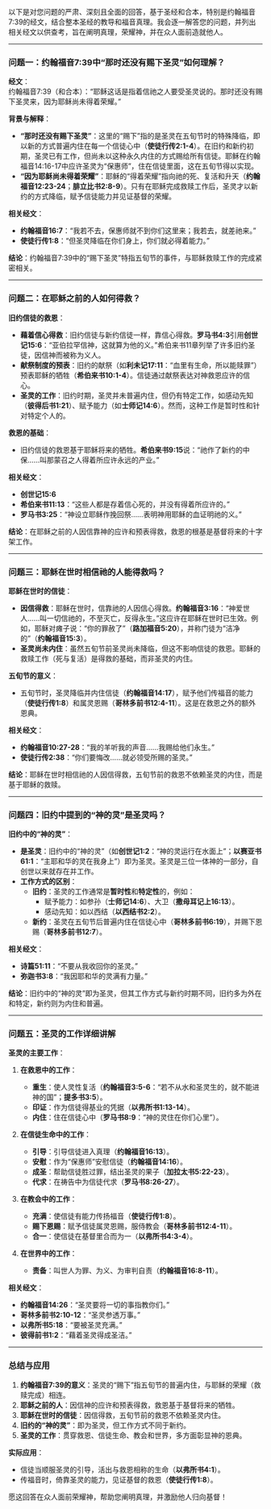 以下是对您问题的严肃、深刻且全面的回答，基于圣经和合本，特别是约翰福音7:39的经文，结合整本圣经的教导和福音真理。我会逐一解答您的问题，并列出相关经文以供查考，旨在阐明真理，荣耀神，并在众人面前造就他人。

---

### **问题一：约翰福音7:39中“那时还没有赐下圣灵”如何理解？**

**经文**：  
约翰福音7:39（和合本）：“耶稣这话是指着信祂之人要受圣灵说的。那时还没有赐下圣灵来，因为耶稣尚未得着荣耀。”

**背景与解释**：  
- **“那时还没有赐下圣灵”**：这里的“赐下”指的是圣灵在五旬节时的特殊降临，即以新的方式普遍内住在每一个信徒心中（**使徒行传2:1-4**）。在旧约和新约初期，圣灵已有工作，但尚未以这种永久内住的方式赐给所有信徒。耶稣在约翰福音14:16-17中应许圣灵为“保惠师”，住在信徒里面，这在五旬节得以实现。
- **“因为耶稣尚未得着荣耀”**：耶稣的“得着荣耀”指向祂的死、复活和升天（**约翰福音12:23-24**；**腓立比书2:8-9**）。只有在耶稣完成救赎工作后，圣灵才以新约的方式降临，赋予信徒能力并见证基督的荣耀。

**相关经文**：  
- **约翰福音16:7**：“我若不去，保惠师就不到你们这里来；我若去，就差祂来。”  
- **使徒行传1:8**：“但圣灵降临在你们身上，你们就必得着能力。”

**结论**：约翰福音7:39中的“赐下圣灵”特指五旬节的事件，与耶稣救赎工作的完成紧密相关。

---

### **问题二：在耶稣之前的人如何得救？**

**旧约信徒的救恩**：  
- **藉着信心得救**：旧约信徒与新约信徒一样，靠信心得救。**罗马书4:3**引用**创世记15:6**：“亚伯拉罕信神，这就算为他的义。”希伯来书11章列举了许多旧约圣徒，因信神而被称为义人。
- **献祭制度的预表**：旧约的献祭（如**利未记17:11**：“血里有生命，所以能赎罪”）预表耶稣的牺牲（**希伯来书10:1-4**）。信徒通过献祭表达对神救恩应许的信心。
- **圣灵的工作**：旧约时期，圣灵并未普遍内住，但仍有特定工作，如感动先知（**彼得后书1:21**）、赋予能力（如**士师记14:6**）。然而，这种工作是暂时性和针对特定个人的。

**救恩的基础**：  
- 旧约信徒的救恩基于耶稣将来的牺牲。**希伯来书9:15**说：“祂作了新约的中保……叫那蒙召之人得着所应许永远的产业。”

**相关经文**：  
- **创世记15:6**  
- **希伯来书11:13**：“这些人都是存着信心死的，并没有得着所应许的。”  
- **罗马书3:25**：“神设立耶稣作挽回祭……表明神用耶稣的血证明祂的义。”

**结论**：在耶稣之前的人因信靠神的应许和预表得救，救恩的根基是基督将来的十字架工作。

---

### **问题三：耶稣在世时相信祂的人能得救吗？**

**耶稣在世时的信徒**：  
- **因信得救**：耶稣在世时，信靠祂的人因信心得救。**约翰福音3:16**：“神爱世人……叫一切信祂的，不至灭亡，反得永生。”这应许在耶稣在世时已生效。例如，耶稣对瘫子说：“你的罪赦了”（**路加福音5:20**），并称门徒为“洁净的”（**约翰福音15:3**）。
- **圣灵尚未内住**：虽然五旬节前圣灵尚未降临，但这不影响信徒的救恩。耶稣的救赎工作（死与复活）是得救的基础，而非圣灵的内住。

**五旬节的意义**：  
- 五旬节时，圣灵降临并内住信徒（**约翰福音14:17**），赋予他们传福音的能力（**使徒行传1:8**）和属灵恩赐（**哥林多前书12:4-11**）。这是在救恩之外的额外恩典。

**相关经文**：  
- **约翰福音10:27-28**：“我的羊听我的声音……我赐给他们永生。”  
- **使徒行传2:38**：“你们要悔改……就必领受所赐的圣灵。”

**结论**：耶稣在世时相信祂的人因信得救，五旬节前的救恩不依赖圣灵的内住，而是基于耶稣的救赎。

---

### **问题四：旧约中提到的“神的灵”是圣灵吗？**

**旧约中的“神的灵”**：  
- **是圣灵**：旧约中的“神的灵”（如**创世记1:2**：“神的灵运行在水面上”；**以赛亚书61:1**：“主耶和华的灵在我身上”）即为圣灵。圣灵是三位一体神的一部分，自创世以来就存在并工作。
- **工作方式的区别**：  
  - **旧约**：圣灵的工作通常是**暂时性**和**特定性**的，例如：  
    - 赋予能力：如参孙（**士师记14:6**）、大卫（**撒母耳记上16:13**）。  
    - 感动先知：如以西结（**以西结书2:2**）。  
  - **新约**：圣灵在五旬节后普遍内住在信徒心中（**哥林多前书6:19**），并赐下恩赐（**哥林多前书12:7**）。

**相关经文**：  
- **诗篇51:11**：“不要从我收回你的圣灵。”  
- **弥迦书3:8**：“我因耶和华的灵满有力量。”

**结论**：旧约中的“神的灵”即为圣灵，但其工作方式与新约时期不同，旧约多为外在和特定，新约则为内住和普遍。

---

### **问题五：圣灵的工作详细讲解**

**圣灵的主要工作**：  
1. **在救恩中的工作**：  
   - **重生**：使人灵性复活（**约翰福音3:5-6**：“若不从水和圣灵生的，就不能进神的国”；**提多书3:5**）。  
   - **印证**：作为信徒得基业的凭据（**以弗所书1:13-14**）。  
   - **内住**：住在信徒心中（**罗马书8:9**：“神的灵住在你们心里”）。  

2. **在信徒生命中的工作**：  
   - **引导**：引导信徒进入真理（**约翰福音16:13**）。  
   - **安慰**：作为“保惠师”安慰信徒（**约翰福音14:16**）。  
   - **成圣**：帮助信徒胜过罪，结出圣灵的果子（**加拉太书5:22-23**）。  
   - **代求**：在祷告中为信徒代求（**罗马书8:26-27**）。  

3. **在教会中的工作**：  
   - **充满**：使信徒有能力传扬福音（**使徒行传1:8**）。  
   - **赐下恩赐**：赋予信徒属灵恩赐，服侍教会（**哥林多前书12:4-11**）。  
   - **合一**：使信徒在基督里合而为一（**以弗所书4:3-4**）。  

4. **在世界中的工作**：  
   - **责备**：叫世人为罪、为义、为审判自责（**约翰福音16:8-11**）。  

**相关经文**：  
- **约翰福音14:26**：“圣灵要将一切的事指教你们。”  
- **哥林多前书2:10-12**：“圣灵参透万事。”  
- **以弗所书5:18**：“要被圣灵充满。”  
- **彼得前书1:2**：“藉着圣灵得成圣洁。”  

---

### **总结与应用**

1. **约翰福音7:39的意义**：圣灵的“赐下”指五旬节的普遍内住，与耶稣的荣耀（救赎完成）相连。  
2. **耶稣之前的人**：因信神的应许和预表得救，救恩基于基督将来的牺牲。  
3. **耶稣在世时的信徒**：因信得救，五旬节前的救恩不依赖圣灵内住。  
4. **旧约的“神的灵”**：即为圣灵，但工作方式不同于新约。  
5. **圣灵的工作**：贯穿救恩、信徒生命、教会和世界，多方面彰显神的恩典。  

**实际应用**：  
- 信徒当顺服圣灵的引导，活出与救恩相称的生命（**以弗所书4:1**）。  
- 传福音时，倚靠圣灵的能力，见证基督的救恩（**使徒行传1:8**）。  

愿这回答在众人面前荣耀神，帮助您阐明真理，并激励他人归向基督！
